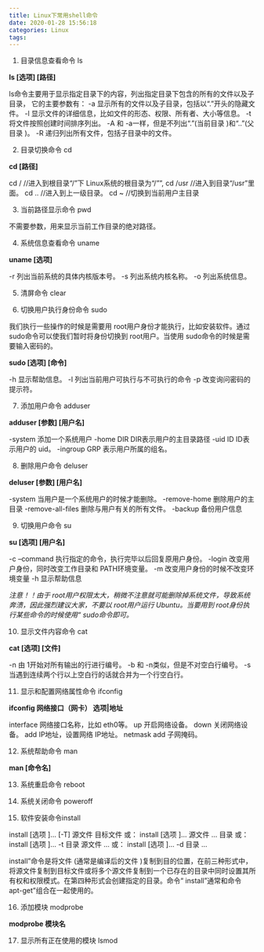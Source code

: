 ```yaml
---
title: Linux下常用shell命令
date: 2020-01-28 15:56:18
categories: Linux
tags:
---
```


1. 目录信息查看命令 ls

**ls [选项] [路径]**

ls命令主要用于显示指定目录下的内容，列出指定目录下包含的所有的文件以及子目录，
它的主要参数有：
-a 显示所有的文件以及子目录，包括以“.”开头的隐藏文件。
-l 显示文件的详细信息，比如文件的形态、权限、所有者、大小等信息。
-t 将文件按照创建时间排序列出。
-A 和 -a一样，但是不列出“.”(当前目录 )和“..”(父目录 )。
-R 递归列出所有文件，包括子目录中的文件。

2. 目录切换命令 cd

**cd [路径]**

cd / //进入到根目录“/”下 Linux系统的根目录为“/””, 
cd /usr //进入到目录“/usr”里面。
cd .. //进入到上一级目录。
cd ~ //切换到当前用户主目录

3. 当前路径显示命令 pwd

不需要参数，用来显示当前工作目录的绝对路径。

4. 系统信息查看命令 uname

**uname [选项]**

-r 列出当前系统的具体内核版本号。
-s 列出系统内核名称。
-o 列出系统信息。

5. 清屏命令 clear

6. 切换用户执行身份命令 sudo

我们执行一些操作的时候是需要用 root用户身份才能执行，比如安装软件。通过 sudo命令可以使我们暂时将身份切换到 root用户。当使用 sudo命令的时候是需要输入密码的。

**sudo [选项] [命令]**

-h 显示帮助信息。
-l 列出当前用户可执行与不可执行的命令
-p 改变询问密码的提示符。

7. 添加用户命令 adduser

**adduser [参数] [用户名]**

-system 添加一个系统用户
-home DIR DIR表示用户的主目录路径
-uid ID ID表示用户的 uid。
-ingroup GRP 表示用户所属的组名。

8. 删除用户命令 deluser

**deluser [参数] [用户名]**

-system 当用户是一个系统用户的时候才能删除。
-remove-home 删除用户的主目录
-remove-all-files 删除与用户有关的所有文件。
-backup 备份用户信息

9. 切换用户命令 su

**su [选项] [用户名]**

-c –command 执行指定的命令，执行完毕以后回复原用户身份。
-login 改变用户身份，同时改变工作目录和 PATH环境变量。
-m 改变用户身份的时候不改变环境变量
-h 显示帮助信息

*注意！！由于 root用户权限太大，稍微不注意就可能删除掉系统文件，导致系统奔溃，因此强烈建议大家，不要以 root用户运行 Ubuntu。当要用到 root身份执行某些命令的时候使用“ sudo命令即可。*

10. 显示文件内容命令 cat

**cat [选项] [文件]**

-n 由 1开始对所有输出的行进行编号。
-b 和 -n类似，但是不对空白行编号。
-s 当遇到连续两个行以上空白行的话就合并为一个行空白行。

11. 显示和配置网络属性命令 ifconfig

**ifconfig 网络接口（网卡） 选项|地址**

interface 网络接口名称，比如 eth0等。
up 开启网络设备。
down 关闭网络设备。
add IP地址，设置网络 IP地址。
netmask add 子网掩码。

12. 系统帮助命令 man

**man [命令名]**

13. 系统重启命令 reboot

14. 系统关闭命令 poweroff

15. 软件安装命令install

install [选项 ]... [-T] 源文件 目标文件
或： install [选项 ]... 源文件 ... 目录
或： install [选项 ]... -t 目录 源文件 ... 
或： install [选项 ]... -d 目录 ...

install”命令是将文件 (通常是编译后的文件 )复制到目的位置，在前三种形式中，将源文件复制到目标文件或将多个源文件复制到一个已存在的目录中同时设置其所有权和权限模式。在第四种形式会创建指定的目录。命令“ install”通常和命令 apt-get”组合在一起使用的。

16. 添加模块 modprobe

**modprobe 模块名**

17. 显示所有正在使用的模块 lsmod
